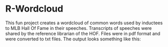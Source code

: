 # R-Wordcloud
This fun project creates a wordcloud of common words used by inductees to MLB Hall Of Fame in their speeches. Transcripts of speeches were shared by the reference librarian of the HOF. Files were in pdf format and were converted to txt files. The output looks something like this:

